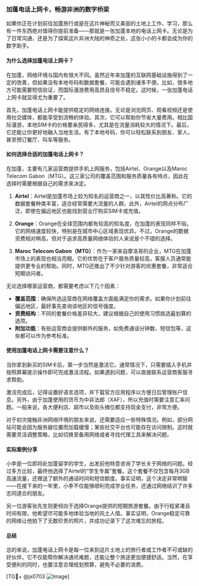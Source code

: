 ### 加蓬电话上网卡，畅游非洲的数字桥梁

如果你正在计划前往加蓬旅行或是在这片神秘而又美丽的土地上工作、学习，那么有一件东西绝对值得你提前准备——那就是一张加蓬本地的电话上网卡。无论是为了日常沟通，还是为了探索这片非洲大陆的神奇之处，这张小小的卡都会成为你的数字助手。

#### 为什么选择加蓬电话上网卡？

在加蓬，网络环境与国内有很大不同。虽然近年来加蓬的互联网基础设施得到了一定的改善，但如果没有本地号码和数据套餐，可能会遇到诸多不便。比如，很多地方可能需要短信验证，而国际漫游费用高昂且信号不稳定。这时候，一张加蓬电话上网卡就显得尤为重要了。

首先，加蓬电话上网卡能提供稳定的网络连接。无论是浏览网页、观看视频还是使用社交媒体，都能享受到流畅的体验。其次，它可以帮助你节省大量费用。相比国际漫游，本地SIM卡的价格要亲民得多，尤其是在流量消耗较大的情况下。最后，它还能让你更好地融入当地生活。有了本地号码，你可以轻松联系到朋友、家人，甚至预订餐厅、叫车等服务。

#### 如何选择合适的加蓬电话上网卡？

在加蓬，主要有几家运营商提供手机上网服务，包括Airtel、Orange以及Maroc Telecom Gabon（MTG）。这三家公司的覆盖范围和服务质量各有特点，因此在选择时需要根据自己的需求来决定。

1. **Airtel**：Airtel是加蓬市场上较为知名的运营商之一，以其性价比高著称。它的数据套餐种类丰富，适合经常需要大流量的人群。此外，Airtel的网点分布广泛，即使在偏远地区也能找到营业厅购买SIM卡或充值。

2. **Orange**：Orange在全球范围内都有较高的知名度，在加蓬的表现同样不俗。它的网络速度较快，特别是在城市中心区域表现优异。不过，Orange的数据资费相对稍高，但对于追求高质量网络体验的人来说是个不错的选择。

3. **Maroc Telecom Gabon（MTG）**：作为一家来自摩洛哥的企业，MTG在加蓬市场上的表现也相当亮眼。它的优势在于客户服务质量较高，客服人员通常能提供更专业的帮助。同时，MTG还推出了不少针对游客的优惠套餐，非常适合短期访问者。

无论选择哪家运营商，都需要考虑以下几个因素：

- **覆盖范围**：确保所选运营商在网络覆盖方面能满足你的需求。如果你计划前往偏远地区，最好事先查询该地区的信号强度。
- **资费结构**：不同的套餐价格差异较大，建议根据自己的使用习惯挑选最划算的选项。
- **附加功能**：有些运营商会提供额外的服务，如免费通话分钟数、短信包等，这些都可以作为参考标准。

#### 使用加蓬电话上网卡需要注意什么？

当你拿到新买的SIM卡后，第一步当然是激活它。通常情况下，只需要插入手机并按照屏幕提示操作即可完成激活流程。如果遇到问题，可以直接联系运营商客服寻求帮助。

激活完成后，记得设置好语言选项，并下载官方应用程序以方便日后管理账户信息。另外，由于加蓬使用的货币为中非法郎（XAF），所以充值时需要注意汇率问题。一般来说，各大便利店、超市以及街头摊位都支持现金支付，非常方便。

对于初次接触非洲网络环境的朋友来说，还需要适应一些特殊情况。例如，部分网站可能会因为服务器位置而加载缓慢；某些社交平台也可能存在访问限制。这时就需要灵活调整策略，比如切换至备用网络或者寻找代理工具来解决问题。

#### 实际案例分享

小李是一位即将赴加蓬留学的学生，出发前他特意咨询了学长关于网络的问题。经过多方比较，最终他选择了Airtel的“学生专属”套餐。这个套餐不仅包含每月3GB高速流量，还赠送了额外的通话时间和短信额度。事实证明，这个决定非常明智——在接下来的一年里，小李不仅能够顺利完成学业任务，还通过网络结识了许多志同道合的朋友。

另一位游客张先生则更倾向于选择Orange提供的短期旅游套餐。由于行程紧凑且时间有限，他希望尽可能多地体验当地的风土人情。事实证明，Orange稳定可靠的网络让他拍下了无数珍贵的照片，并成功记录下了这次难忘的旅程。

#### 总结

总的来说，加蓬电话上网卡是每一位来到这片土地上的旅行者或工作者不可或缺的好伙伴。它不仅能帮你解决通讯难题，还能让整个旅途更加便捷舒适。当然，在享受便利的同时，也要注意合理规划预算，避免不必要的浪费。

[TG💪+ @jx0703 ![Image](https://github.com/user-attachments/assets/dbca1d08-cadb-493c-b0ec-ad6f7a83f270)]